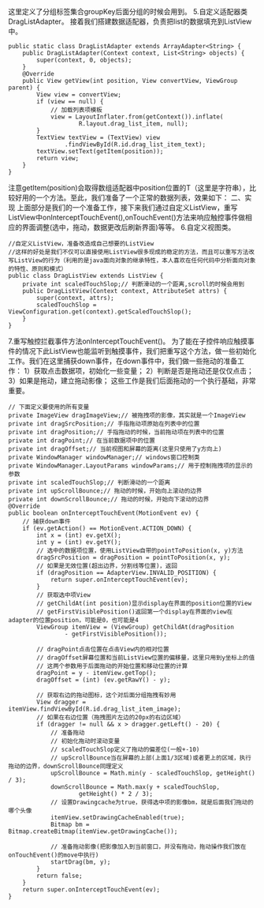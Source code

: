 这里定义了分组标签集合groupKey后面分组的时候会用到。
5.自定义适配器类DragListAdapter。
接着我们搭建数据适配器，负责把list的数据填充到ListView中。
```  
public static class DragListAdapter extends ArrayAdapter<String> {
	public DragListAdapter(Context context, List<String> objects) {
		super(context, 0, objects);
	}
	@Override
	public View getView(int position, View convertView, ViewGroup parent) {
		View view = convertView;
		if (view == null) {
			// 加载列表项模板
			view = LayoutInflater.from(getContext()).inflate(
					R.layout.drag_list_item, null);
		}
		TextView textView = (TextView) view
				.findViewById(R.id.drag_list_item_text);
		textView.setText(getItem(position));
		return view;
	}
}
```
注意getItem(position)会取得数组适配器中position位置的T（这里是字符串），比较好用的一个方法。至此，我们准备了一个正常的数据列表，效果如下：
二、实现
上面部分是我们的一个准备工作，接下来我们通过自定义ListView，重写ListView中onInterceptTouchEvent(),onTouchEvent()方法来响应触控事件做相应的界面调整(选中，拖动，数据更改后刷新界面)等等。
6.自定义视图类。
```  
//自定义ListView，准备改造成自己想要的ListView
//这样的好处是我们不仅可以直接使用ListView很多现成的稳定的方法，而且可以重写方法改写ListView的行为（利用的是java面向对象的继承特性，本人喜欢在任何代码中分析面向对象的特性、原则和模式）
public class DragListView extends ListView {
	private int scaledTouchSlop;// 判断滑动的一个距离,scroll的时候会用到
	public DragListView(Context context, AttributeSet attrs) {
		super(context, attrs);
		scaledTouchSlop = ViewConfiguration.get(context).getScaledTouchSlop();
	}
}
```
7.重写触控拦截事件方法onInterceptTouchEvent()。
为了能在子控件响应触摸事件的情况下此ListView也能监听到触摸事件，我们把重写这个方法，做一些初始化工作。我们在这里捕获down事件，在down事件中，我们做一些拖动的准备工作：
1）获取点击数据项，初始化一些变量；
2）判断是否是拖动还是仅仅点击；
3）如果是拖动，建立拖动影像；
这些工作是我们后面拖动的一个执行基础，非常重要。
```  
// 下面定义要使用的所有变量
private ImageView dragImageView;// 被拖拽项的影像，其实就是一个ImageView
private int dragSrcPosition;// 手指拖动项原始在列表中的位置
private int dragPosition;// 手指拖动的时候，当前拖动项在列表中的位置
private int dragPoint;// 在当前数据项中的位置
private int dragOffset;// 当前视图和屏幕的距离(这里只使用了y方向上)
private WindowManager windowManager;// windows窗口控制类
private WindowManager.LayoutParams windowParams;// 用于控制拖拽项的显示的参数
private int scaledTouchSlop;// 判断滑动的一个距离
private int upScrollBounce;// 拖动的时候，开始向上滚动的边界
private int downScrollBounce;// 拖动的时候，开始向下滚动的边界
@Override
public boolean onInterceptTouchEvent(MotionEvent ev) {
	// 捕获down事件
	if (ev.getAction() == MotionEvent.ACTION_DOWN) {
		int x = (int) ev.getX();
		int y = (int) ev.getY();
		// 选中的数据项位置，使用ListView自带的pointToPosition(x, y)方法
		dragSrcPosition = dragPosition = pointToPosition(x, y);
		// 如果是无效位置(超出边界，分割线等位置)，返回
		if (dragPosition == AdapterView.INVALID_POSITION) {
			return super.onInterceptTouchEvent(ev);
		}
		// 获取选中项View
		// getChildAt(int position)显示display在界面的position位置的View
		// getFirstVisiblePosition()返回第一个display在界面的view在adapter的位置position，可能是0，也可能是4
		ViewGroup itemView = (ViewGroup) getChildAt(dragPosition
				- getFirstVisiblePosition());

		// dragPoint点击位置在点击View内的相对位置
		// dragOffset屏幕位置和当前ListView位置的偏移量，这里只用到y坐标上的值
		// 这两个参数用于后面拖动的开始位置和移动位置的计算
		dragPoint = y - itemView.getTop();
		dragOffset = (int) (ev.getRawY() - y);

		// 获取右边的拖动图标，这个对后面分组拖拽有妙用
		View dragger = itemView.findViewById(R.id.drag_list_item_image);
		// 如果在右边位置（拖拽图片左边的20px的右边区域）
		if (dragger != null && x > dragger.getLeft() - 20) {
			// 准备拖动
			// 初始化拖动时滚动变量
			// scaledTouchSlop定义了拖动的偏差位(一般+-10)
			// upScrollBounce当在屏幕的上部(上面1/3区域)或者更上的区域，执行拖动的边界，downScrollBounce同理定义
			upScrollBounce = Math.min(y - scaledTouchSlop, getHeight() / 3);
			downScrollBounce = Math.max(y + scaledTouchSlop,
					getHeight() * 2 / 3);
			// 设置Drawingcache为true，获得选中项的影像bm，就是后面我们拖动的哪个头像
			itemView.setDrawingCacheEnabled(true);
			Bitmap bm = Bitmap.createBitmap(itemView.getDrawingCache());

			// 准备拖动影像(把影像加入到当前窗口，并没有拖动，拖动操作我们放在onTouchEvent()的move中执行)
			startDrag(bm, y);
		}
		return false;
	}
	return super.onInterceptTouchEvent(ev);
}
```